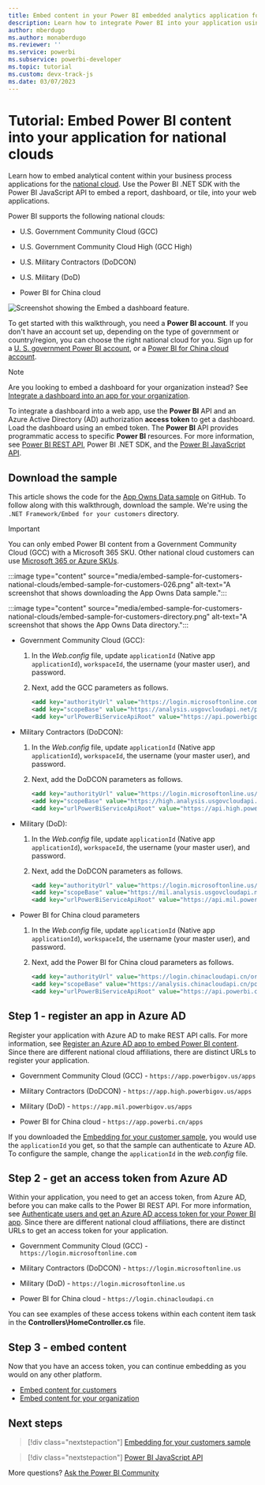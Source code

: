 ```yaml
---
title: Embed content in your Power BI embedded analytics application for government and national clouds
description: Learn how to integrate Power BI into your application using embedded analytics software, embedded analytics tools, or embedded business intelligence tools for government and national clouds.
author: mberdugo
ms.author: monaberdugo
ms.reviewer: ''
ms.service: powerbi
ms.subservice: powerbi-developer
ms.topic: tutorial
ms.custom: devx-track-js
ms.date: 03/07/2023
---
```


# Tutorial: Embed Power BI content into your application for national clouds

Learn how to embed analytical content within your business process applications for the [national cloud](/azure/active-directory/develop/authentication-national-cloud). Use the Power BI .NET SDK with the Power BI JavaScript API to embed a report, dashboard, or tile, into your web applications.

Power BI supports the following national clouds:

* U.S. Government Community Cloud (GCC)

* U.S. Government Community Cloud High (GCC High)

* U.S. Military Contractors (DoDCON)

* U.S. Military (DoD)

* Power BI for China cloud

![Screenshot showing the Embed a dashboard feature.](media/embed-sample-for-customers/powerbi-embed-dashboard.png)

To get started with this walkthrough, you need a **Power BI account**. If you don't have an account set up, depending on the type of government or country/region, you can choose the right national cloud for you. Sign up for a [U. S. government Power BI account](../../enterprise/service-govus-signup.md), or a [Power BI for China cloud account](https://www.21vbluecloud.com/powerbi/).

> [!NOTE]
> Are you looking to embed a dashboard for your organization instead? See [Integrate a dashboard into an app for your organization](embed-sample-for-your-organization.md).

To integrate a dashboard into a web app, use the **Power BI** API and an Azure Active Directory (AD) authorization **access token** to get a dashboard. Load the dashboard using an embed token. The **Power BI** API provides programmatic access to specific **Power BI** resources. For more information, see [Power BI REST API](/rest/api/power-bi/), Power BI .NET SDK, and the [Power BI JavaScript API](https://github.com/Microsoft/PowerBI-JavaScript).

## Download the sample

This article shows the code for the [App Owns Data sample](https://github.com/microsoft/PowerBI-Developer-Samples/tree/master/.NET%20Framework/Embed%20for%20your%20customers) on GitHub. To follow along with this walkthrough, download the sample. We're using the `.NET Framework/Embed for your customers` directory.

> [!IMPORTANT]
> You can only embed Power BI content from a Government Community Cloud (GCC) with a Microsoft 365 SKU. Other national cloud customers can use [Microsoft 365 or Azure SKUs](embedded-capacity.md#which-sku-should-i-use).

:::image type="content" source="media/embed-sample-for-customers-national-clouds/embed-sample-for-customers-026.png" alt-text="A screenshot that shows downloading the App Owns Data sample.":::

:::image type="content" source="media/embed-sample-for-customers-national-clouds/embed-sample-for-customers-directory.png" alt-text="A screenshot that shows the App Owns Data directory.":::

* Government Community Cloud (GCC):

    1. In the *Web.config* file, update `applicationId` (Native app `applicationId`), `workspaceId`, the username (your master user), and password.

    2. Next, add the GCC parameters as follows.

        ```xml
        <add key="authorityUrl" value="https://login.microsoftonline.com/organizations/" />
        <add key="scopeBase" value="https://analysis.usgovcloudapi.net/powerbi/api/.default" />
        <add key="urlPowerBiServiceApiRoot" value="https://api.powerbigov.us/" />
        ```

* Military Contractors (DoDCON):

    1. In the *Web.config* file, update `applicationId` (Native app `applicationId`), `workspaceId`, the username (your master user), and password.

    2. Next, add the DoDCON parameters as follows.

        ```xml
        <add key="authorityUrl" value="https://login.microsoftonline.us/organizations/" />
        <add key="scopeBase" value="https://high.analysis.usgovcloudapi.net/powerbi/api/.default" />
        <add key="urlPowerBiServiceApiRoot" value="https://api.high.powerbigov.us/" />
        ```

* Military (DoD):

    1. In the *Web.config* file, update `applicationId` (Native app `applicationId`), `workspaceId`, the username (your master user), and password.

    2. Next, add the DoDCON parameters as follows.

        ```xml
        <add key="authorityUrl" value="https://login.microsoftonline.us/organizations/" />
        <add key="scopeBase" value="https://mil.analysis.usgovcloudapi.net/powerbi/api/.default" />
        <add key="urlPowerBiServiceApiRoot" value="https://api.mil.powerbigov.us/" />
        ```

* Power BI for China cloud parameters

    1. In the *Web.config* file, update `applicationId` (Native app `applicationId`), `workspaceId`, the username (your master user), and password.

    2. Next, add the Power BI for China cloud parameters as follows.

        ```xml
        <add key="authorityUrl" value="https://login.chinacloudapi.cn/organizations/" />
        <add key="scopeBase" value="https://analysis.chinacloudapi.cn/powerbi/api/.default" />
        <add key="urlPowerBiServiceApiRoot" value="https://api.powerbi.cn/" />
        ```

## Step 1 - register an app in Azure AD

Register your application with Azure AD to make REST API calls. For more information, see [Register an Azure AD app to embed Power BI content](register-app.md). Since there are different national cloud affiliations, there are distinct URLs to register your application.

* Government Community Cloud (GCC) - ```https://app.powerbigov.us/apps```

* Military Contractors (DoDCON) - ```https://app.high.powerbigov.us/apps```

* Military (DoD) - ```https://app.mil.powerbigov.us/apps```

* Power BI for China cloud - ```https://app.powerbi.cn/apps```

If you downloaded the [Embedding for your customer sample](https://github.com/microsoft/PowerBI-Developer-Samples/tree/master/.NET%20Core/Embed%20for%20your%20customers/AppOwnsData), you would use the `applicationId` you get, so that the sample can authenticate to Azure AD. To configure the sample, change the `applicationId` in the *web.config* file.

## Step 2 - get an access token from Azure AD

Within your application, you need to get an access token, from Azure AD, before you can make calls to the Power BI REST API. For more information, see [Authenticate users and get an Azure AD access token for your Power BI app](generate-embed-token.md). Since there are different national cloud affiliations, there are distinct URLs to get an access token for your application.

* Government Community Cloud (GCC) - ```https://login.microsoftonline.com```

* Military Contractors (DoDCON) - ```https://login.microsoftonline.us```

* Military (DoD) - ```https://login.microsoftonline.us```

* Power BI for China cloud - ```https://login.chinacloudapi.cn```

You can see examples of these access tokens within each content item task in the **Controllers\HomeController.cs** file.

## Step 3 - embed content

Now that you have an access token, you can continue embedding as you would on any other platform.

* [Embed content for customers](embed-sample-for-customers.md#step-8---embed-your-content)
* [Embed content for your organization](embed-sample-for-your-organization.md#step-5---embed-your-content)

## Next steps

>[!div class="nextstepaction"]
>[Embedding for your customers sample](https://github.com/microsoft/PowerBI-Developer-Samples/tree/master/.NET%20Core/Embed%20for%20your%20customers/AppOwnsData)

>[!div class="nextstepaction"]
>[Power BI JavaScript API](https://github.com/Microsoft/PowerBI-JavaScript)

More questions? [Ask the Power BI Community](https://community.powerbi.com/)
